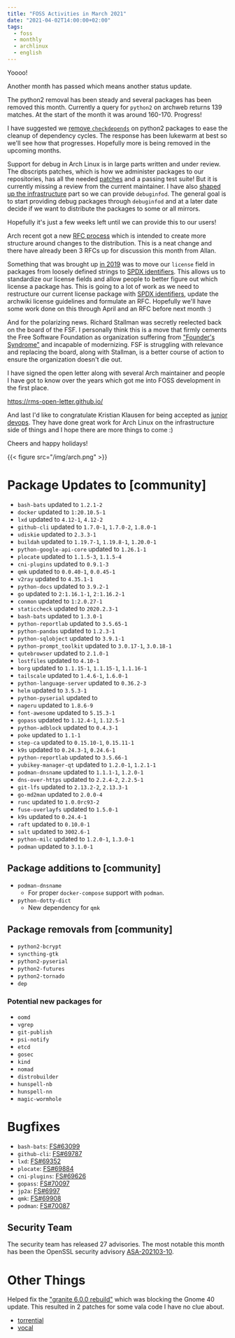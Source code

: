 ```yaml
---
title: "FOSS Activities in March 2021"
date: "2021-04-02T14:00:00+02:00"
tags:
  - foss
  - monthly
  - archlinux
  - english
---
```


Yoooo!

Another month has passed which means another status update.

The python2 removal has been steady and several packages has been removed this
month. Currently a query for `python2` on archweb returns 139 matches. At the
start of the month it was around 160-170. Progress! 

I have suggested we [remove `checkdepends`](https://lists.archlinux.org/pipermail/arch-dev-public/2021-March/030390.html) on python2 packages to ease the cleanup of dependency cycles. The
response has been lukewarm at best so we'll see how that progresses. Hopefully
more is being removed in the upcoming months.

Support for debug in Arch Linux is in large parts written and under review. The
dbscripts patches, which is how we administer packages to our repositories, has
all the needed [patches](https://github.com/archlinux/dbscripts/pull/21) and a passing test suite! But it is currently missing a
review from the current maintainer. I have also [shaped up the infrastructure](https://gitlab.archlinux.org/archlinux/infrastructure/-/merge_requests/168)
part so we can provide `debuginfod`. The general goal is to start providing
debug packages through `debuginfod` and at a later date decide if we want to
distribute the packages to some or all mirrors.

Hopefully it's just a few weeks left until we can provide this to our users!

Arch recent got a new [RFC process](https://gitlab.archlinux.org/archlinux/rfcs/-/blob/master/rfcs/0001-using-rfcs.rst) which is intended to create more structure
around changes to the distribution. This is a neat change and there have already
been 3 RFCs up for discussion this month from Allan.

Something that was brought up [in 2019](https://lists.archlinux.org/pipermail/arch-dev-public/2019-October/029695.html) was to move our `license` field in
packages from loosely defined strings to [SPDX identifiers](https://spdx.dev/ids/#how). This allows us to
standardize our license fields and allow people to better figure out which
license a package has. This is going to a lot of work as we need to restructure
our current license package with [SPDX identifiers](https://spdx.org/licenses/index.html), update the archwiki license
guidelines and formulate an RFC. Hopefully we'll have some work done on this
through April and an RFC before next month :)

And for the polarizing news. Richard Stallman was secretly reelected back on the
board of the FSF. I personally think this is a move that firmly cements the Free
Software Foundation as organization suffering from ["Founder's Syndrome"](https://en.wikipedia.org/wiki/Founder%27s_syndrome) and
incapable of modernizing. FSF is struggling with relevance and replacing the
board, along with Stallman, is a better course of action to ensure the
organization doesn't die out.

I have signed the open letter along with several Arch maintainer and people I
have got to know over the years which got me into FOSS development in the first
place. 

https://rms-open-letter.github.io/

And last I'd like to congratulate Kristian Klausen for being accepted as [junior
devops](https://lists.archlinux.org/pipermail/arch-devops/2021-March/000502.html). They have done great work 
for Arch Linux on the infrastructure side of things and I hope there are more
things to come :)

Cheers and happy holidays!

{{< figure src="/img/arch.png" >}}

# Package Updates to [community]
- `bash-bats` updated to `1.2.1-2`
- `docker` updated to `1:20.10.5-1` 
- `lxd` updated to `4.12-1`, `4.12-2`
- `github-cli` updated to `1.7.0-1`, `1.7.0-2`, `1.8.0-1`
- `udiskie` updated to `2.3.3-1`
- `buildah` updated to `1.19.7-1`, `1.19.8-1`, `1.20.0-1`
- `python-google-api-core` updated to `1.26.1-1`
- `plocate` updated to `1.1.5-3`, `1.1.5-4`
- `cni-plugins` updated to `0.9.1-3`
- `qmk` updated to `0.0.40-1`, `0.0.45-1`
- `v2ray` updated to `4.35.1-1`
- `python-docs` updated to `3.9.2-1`
- `go` updated to `2:1.16.1-1`, `2:1.16.2-1`
- `conmon` updated to `1:2.0.27-1`
- `staticcheck` updated to `2020.2.3-1`
- `bash-bats` updated to `1.3.0-1`
- `python-reportlab` updated to `3.5.65-1`
- `python-pandas` updated to `1.2.3-1`
- `python-sqlobject` updated to `3.9.1-1`
- `python-prompt_toolkit` updated to `3.0.17-1`, `3.0.18-1`
- `qutebrowser` updated to `2.1.0-1`
- `lostfiles` updated to `4.10-1`
- `borg` updated to `1.1.15-1`, `1.1.15-1`, `1.1.16-1`
- `tailscale` updated to `1.4.6-1`, `1.6.0-1`
- `python-language-server` updated to `0.36.2-3`
- `helm` updated to `3.5.3-1`
- `python-pyserial` updated to
- `nageru` updated to `1.8.6-9`
- `font-awesome` updated to `5.15.3-1`
- `gopass` updated to `1.12.4-1`, `1.12.5-1`
- `python-adblock` updated to `0.4.3-1`
- `poke` updated to `1.1-1`
- `step-ca` updated to `0.15.10-1`, `0.15.11-1`
- `k9s` updated to `0.24.3-1`, `0.24.6-1`
- `python-reportlab` updated to `3.5.66-1`
- `yubikey-manager-qt` updated to `1.2.0-1`, `1.2.1-1`
- `podman-dnsname` updated to `1.1.1-1`, `1.2.0-1`
- `dns-over-https` updated to `2.2.4-2`, `2.2.5-1`
- `git-lfs` updated to `2.13.2-2`, `2.13.3-1`
- `go-md2man` updated to `2.0.0-4`
- `runc` updated to `1.0.0rc93-2`
- `fuse-overlayfs` updated to `1.5.0-1`
- `k9s` updated to `0.24.4-1`
- `raft` updated to `0.10.0-1`
- `salt` updated to `3002.6-1`
- `python-milc` updated to `1.2.0-1`, `1.3.0-1`
- `podman` updated to `3.1.0-1`


## Package additions to [community]
- `podman-dnsname`
  - For proper `docker-compose` support with `podman`.
- `python-dotty-dict`
  - New dependency for `qmk`

## Package removals from [community]
- `python2-bcrypt`
- `syncthing-gtk`
- `python2-pyserial`
- `python2-futures`
- `python2-tornado`
- `dep`


### Potential new packages for 
- `oomd`
- `vgrep`
- `git-publish`
- `psi-notify`
- `etcd`
- `gosec`
- `kind`
- `nomad`
- `distrobuilder`
- `hunspell-nb`
- `hunspell-nn`
- `magic-wormhole`

# Bugfixes
- `bash-bats`: [FS#63099](https://bugs.archlinux.org/task/63099)
- `github-cli`: [FS#69787](https://bugs.archlinux.org/task/69787)
- `lxd`: [FS#69352](https://bugs.archlinux.org/task/69352)
- `plocate`: [FS#69884](https://bugs.archlinux.org/task/69884)
- `cni-plugins`: [FS#69626](https://bugs.archlinux.org/task/69626)
- `gopass`: [FS#70097](https://bugs.archlinux.org/task/70097)
- `jp2a`: [FS#6997](https://bugs.archlinux.org/task/6997)
- `qmk`: [FS#69908](https://bugs.archlinux.org/task/69908)
- `podman`: [FS#70087](https://bugs.archlinux.org/task/70087)

## Security Team
The security team has released 27 advisories. The most notable this month has been the OpenSSL
security advisory [ASA-202103-10](https://security.archlinux.org/ASA-202103-10).

# Other Things
Helped fix the ["granite 6.0.0 rebuild"](https://archlinux.org/todo/granite-600-rebuild/) which was blocking
the Gnome 40 update. This resulted in 2 patches for some vala code I have no
clue about.
- [torrential](https://github.com/davidmhewitt/torrential/commit/dcbdc86646268236dd30a938f0ac24224a02a310)
- [vocal](https://github.com/needle-and-thread/vocal/issues/483)
